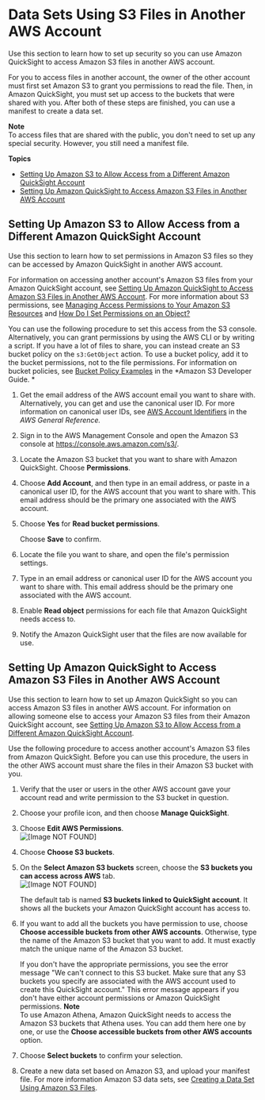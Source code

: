 # Data Sets Using S3 Files in Another AWS Account<a name="using-s3-files-in-another-aws-account"></a>

Use this section to learn how to set up security so you can use Amazon QuickSight to access Amazon S3 files in another AWS account\. 

For you to access files in another account, the owner of the other account must first set Amazon S3 to grant you permissions to read the file\. Then, in Amazon QuickSight, you must set up access to the buckets that were shared with you\. After both of these steps are finished, you can use a manifest to create a data set\.

**Note**  
 To access files that are shared with the public, you don't need to set up any special security\. However, you still need a manifest file\.

**Topics**
+ [Setting Up Amazon S3 to Allow Access from a Different Amazon QuickSight Account](#setup-S3-to-allow-access-from-a-different-quicksight-account)
+ [Setting Up Amazon QuickSight to Access Amazon S3 Files in Another AWS Account](#setup-quicksight-to-access-S3-in-a-different-account)

## Setting Up Amazon S3 to Allow Access from a Different Amazon QuickSight Account<a name="setup-S3-to-allow-access-from-a-different-quicksight-account"></a>

Use this section to learn how to set permissions in Amazon S3 files so they can be accessed by Amazon QuickSight in another AWS account\. 

For information on accessing another account's Amazon S3 files from your Amazon QuickSight account, see [Setting Up Amazon QuickSight to Access Amazon S3 Files in Another AWS Account](#setup-quicksight-to-access-S3-in-a-different-account)\. For more information about S3 permissions, see [Managing Access Permissions to Your Amazon S3 Resources](http://docs.aws.amazon.com//AmazonS3/latest/dev/s3-access-control.html) and [How Do I Set Permissions on an Object?](http://docs.aws.amazon.com//AmazonS3/latest/user-guide/set-object-permissions.html)

You can use the following procedure to set this access from the S3 console\. Alternatively, you can grant permissions by using the AWS CLI or by writing a script\. If you have a lot of files to share, you can instead create an S3 bucket policy on the `s3:GetObject` action\. To use a bucket policy, add it to the bucket permissions, not to the file permissions\. For information on bucket policies, see [Bucket Policy Examples](http://docs.aws.amazon.com//AmazonS3/latest/dev/example-bucket-policies.html) in the *Amazon S3 Developer Guide\. *

1. Get the email address of the AWS account email you want to share with\. Alternatively, you can get and use the canonical user ID\. For more information on canonical user IDs, see [AWS Account Identifiers](http://docs.aws.amazon.com//general/latest/gr/acct-identifiers.html) in the *AWS General Reference\.*

1. Sign in to the AWS Management Console and open the Amazon S3 console at [https://console\.aws\.amazon\.com/s3/](https://console.aws.amazon.com/s3/)\.

1. Locate the Amazon S3 bucket that you want to share with Amazon QuickSight\. Choose **Permissions**\.

1. Choose **Add Account**, and then type in an email address, or paste in a canonical user ID, for the AWS account that you want to share with\. This email address should be the primary one associated with the AWS account\. 

1. Choose **Yes** for **Read bucket permissions**\.

   Choose **Save** to confirm\.

1. Locate the file you want to share, and open the file's permission settings\. 

1. Type in an email address or canonical user ID for the AWS account you want to share with\. This email address should be the primary one associated with the AWS account\. 

1. Enable **Read object** permissions for each file that Amazon QuickSight needs access to\. 

1. Notify the Amazon QuickSight user that the files are now available for use\.

## Setting Up Amazon QuickSight to Access Amazon S3 Files in Another AWS Account<a name="setup-quicksight-to-access-S3-in-a-different-account"></a>

Use this section to learn how to set up Amazon QuickSight so you can access Amazon S3 files in another AWS account\. For information on allowing someone else to access your Amazon S3 files from their Amazon QuickSight account, see [Setting Up Amazon S3 to Allow Access from a Different Amazon QuickSight Account](#setup-S3-to-allow-access-from-a-different-quicksight-account)\.

Use the following procedure to access another account's Amazon S3 files from Amazon QuickSight\. Before you can use this procedure, the users in the other AWS account must share the files in their Amazon S3 bucket with you\.

1. Verify that the user or users in the other AWS account gave your account read and write permission to the S3 bucket in question\. 

1. Choose your profile icon, and then choose **Manage QuickSight**\.

1. Choose **Edit AWS Permissions**\.  
![\[Image NOT FOUND\]](http://docs.aws.amazon.com/quicksight/latest/user/images/s3-crosslinked1.png)

1. Choose **Choose S3 buckets**\.

1. On the **Select Amazon S3 buckets** screen, choose the **S3 buckets you can access across AWS** tab\.  
![\[Image NOT FOUND\]](http://docs.aws.amazon.com/quicksight/latest/user/images/s3-crosslinked-select-buckets.png)

   The default tab is named **S3 buckets linked to QuickSight account**\. It shows all the buckets your Amazon QuickSight account has access to\. 

1. If you want to add all the buckets you have permission to use, choose **Choose accessible buckets from other AWS accounts**\. Otherwise, type the name of the Amazon S3 bucket that you want to add\. It must exactly match the unique name of the Amazon S3 bucket\.

   If you don't have the appropriate permissions, you see the error message "We can't connect to this S3 bucket\. Make sure that any S3 buckets you specify are associated with the AWS account used to create this QuickSight account\." This error message appears if you don't have either account permissions or Amazon QuickSight permissions\.
**Note**  
To use Amazon Athena, Amazon QuickSight needs to access the Amazon S3 buckets that Athena uses\. You can add them here one by one, or use the **Choose accessible buckets from other AWS accounts** option\.

1. Choose **Select buckets** to confirm your selection\. 

1. Create a new data set based on Amazon S3, and upload your manifest file\. For more information Amazon S3 data sets, see [Creating a Data Set Using Amazon S3 Files](create-a-data-set-s3.md)\.